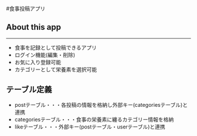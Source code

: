 #食事投稿アプリ

## About this app
---
 * 食事を記録として投稿できるアプリ
 * ログイン機能(編集・削除)
 * お気に入り登録可能
 * カテゴリーとして栄養素を選択可能

## テーブル定義
 * postテーブル・・・各投稿の情報を格納し外部キー(categoriesテーブル)と連携
 * categoriesテーブル・・・食事の栄養素に纏るカテゴリー情報を格納
 * likeテーブル・・・外部キー(postテーブル・userテーブル)と連携
